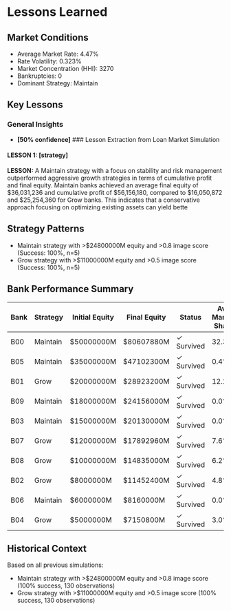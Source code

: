 # Lessons Learned

## Market Conditions
- Average Market Rate: 4.47%
- Rate Volatility: 0.323%
- Market Concentration (HHI): 3270
- Bankruptcies: 0
- Dominant Strategy: Maintain

## Key Lessons

### General Insights
- **[50% confidence]** ### Lesson Extraction from Loan Market Simulation

#### LESSON 1: [strategy]
**LESSON:** A Maintain strategy with a focus on stability and risk management outperformed aggressive growth strategies in terms of cumulative profit and final equity. Maintain banks achieved an average final equity of $36,031,236 and cumulative profit of $56,156,180, compared to $16,050,872 and $25,254,360 for Grow banks. This indicates that a conservative approach focusing on optimizing existing assets can yield bette

## Strategy Patterns
- Maintain strategy with >$24800000M equity and >0.8 image score (Success: 100%, n=5)
- Grow strategy with >$11000000M equity and >0.5 image score (Success: 100%, n=5)

## Bank Performance Summary
| Bank | Strategy | Initial Equity | Final Equity | Status | Avg Market Share |
|------|----------|----------------|--------------|--------|------------------|
| B00 | Maintain | $50000000M | $80607880M | ✓ Survived | 32.3% |
| B05 | Maintain | $35000000M | $47102300M | ✓ Survived | 0.4% |
| B01 | Grow | $20000000M | $28923200M | ✓ Survived | 12.2% |
| B09 | Maintain | $18000000M | $24156000M | ✓ Survived | 0.0% |
| B03 | Maintain | $15000000M | $20130000M | ✓ Survived | 0.0% |
| B07 | Grow | $12000000M | $17892960M | ✓ Survived | 7.6% |
| B08 | Grow | $10000000M | $14835000M | ✓ Survived | 6.2% |
| B02 | Grow | $8000000M | $11452400M | ✓ Survived | 4.8% |
| B06 | Maintain | $6000000M | $8160000M | ✓ Survived | 0.0% |
| B04 | Grow | $5000000M | $7150800M | ✓ Survived | 3.0% |

## Historical Context
Based on all previous simulations:
- Maintain strategy with >$24800000M equity and >0.8 image score (100% success, 130 observations)
- Grow strategy with >$11000000M equity and >0.5 image score (100% success, 130 observations)